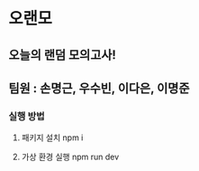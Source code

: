 # 오랜모
## 오늘의 랜덤 모의고사!

## 팀원 : 손명근, 우수빈, 이다은, 이명준

### 실행 방법

1. 패키지 설치
npm i

3. 가상 환경 실행
npm run dev
